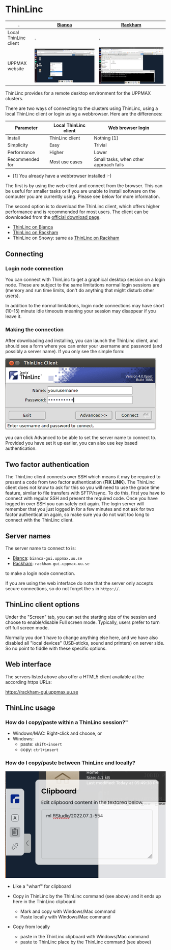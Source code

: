 # ThinLinc

.                     |[Bianca](bianca.md)                                                     |[Rackham](rackham.md)
----------------------|------------------------------------------------------------------------|--------------------------------------------------------------------------
Local ThinLinc client |.                                                                       |.
UPPMAX website        |![Rackham remote desktop](./img/rackham_remote_desktop_extract_file.png)|![Bianca remote desktop](./img/filezilla_file_on_bianca.png)

ThinLinc provides for a remote desktop environment for the UPPMAX clusters.

There are two ways of connecting to the clusters using ThinLinc,
using a local ThinLinc client or login using a webbrowser.
Here are the differences:

Parameter      |Local ThinLinc client|Web browser login
---------------|---------------------|-----------------
Install        |ThinLinc client      |Nothing [1]
Simplicity     |Easy                 |Trivial
Performance    |Higher               |Lower
Recommended for|Most use cases       |Small tasks, when other approach fails

- [1] You already have a webbrowser installed :-)

The first is by using the web client and connect from the browser.
This can be useful for smaller tasks
or if you are unable to install software on the computer you are currently using.
Please see below for more information.

The second option is to download the ThinLinc client,
which offers higher performance and is recommended for most users.
The client can be downloaded from the [official download page](https://www.cendio.com/thinlinc/download/).

- [ThinLinc on Bianca](thinlinc_on_bianca.md)
- [ThinLinc on Rackham](thinlinc_on_rackham.md)
- ThinLinc on Snowy: same as [ThinLinc on Rackham](thinlinc_on_rackham.md)

## Connecting

### Login node connection

You can connect with ThinLinc to get a graphical desktop session on a login node. 
These are subject to the same limitations normal login sessions 
are (memory and run time limits, don't do anything that might disturb other users).

In addition to the normal limitations, login node connections may have 
short (10-15) minute idle timeouts meaning your session may disappear if you leave it.

### Making the connection

After downloading and installing, you can launch the ThinLinc client, 
and should see a form where you can enter your username and 
password (and possibly a server name). If you only see the simple form:

![Login](img/c_555890-l_1-k_thinlincsimple.png)

you can click Advanced to be able to set the server name to connect to. 
Provided you have set it up earlier, you can also use key based authentication.

## Two factor authentication

The ThinLinc client connects over SSH which means 
it may be required to present a code from two factor authentication 
(**FIX LINK**). 
The ThinLinc client does not know to ask for this 
so you will need to use the grace time feature, 
similar to file transfers with SFTP/rsync. 
To do this, first you have to connect with regular SSH 
and present the required code. 
Once you have logged in over SSH you can safely exit again. 
The login server will remember that you just logged in for a few minutes 
and not ask for two factor authentication again, 
so make sure you do not wait too long to connect with the ThinLinc client.

## Server names

The server name to connect to is:

- [Bianca](bianca.md): `bianca-gui.uppmax.uu.se`
- [Rackham](rackham.md): `rackham-gui.uppmax.uu.se`

to make a login node connection.

If you are using the web interface do note 
that the server only accepts secure connections, 
so do not forget the `s` in `https://`.

## ThinLinc client options

Under the "Screen" tab, you can set the starting size of the session and choose to enable/disable Full screen mode. Typically, users prefer to turn off full screen mode.

Normally you don't have to change anything else here, and we have also disabled all "local devices" (USB-sticks, sound and printers) on server side. So no point to fiddle with these specific options.

## Web interface

The servers listed above also offer a HTML5 client available at the according https URLs:

<https://rackham-gui.uppmax.uu.se>

## ThinLinc usage

### How do I copy/paste within a ThinLinc session?"

- Windows/MAC: Right-click and choose, or
- Windows:
    - paste: `shift+insert`
    - copy: `ctrl+insert`

### How do I copy/paste between ThinLinc and locally?

![copy-paste](img/copy_paste.png)

- Like a "wharf" for clipboard

- Copy in ThinLinc by the ThinLinc command (see above) and it ends up here in the ThinLinc clipboard
    - Mark and copy with Windows/Mac command
    - Paste locally with Windows/Mac command

- Copy from locally
    - paste in the ThinLinc clipboard with Windows/Mac command
    - paste to ThinLinc place by the ThinLinc command (see above)

